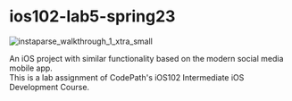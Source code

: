 # ios102-lab5-spring23

![instaparse_walkthrough_1_xtra_small](https://user-images.githubusercontent.com/11927517/199710313-700aef85-ba89-427c-aa07-f89f0fdfdbbe.gif)

An iOS project with similar functionality based on the modern social media mobile app.</br>
This is a lab assignment of CodePath's iOS102 Intermediate iOS Development Course.</br>

